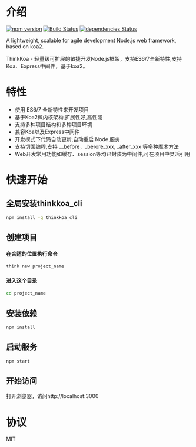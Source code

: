 # 介绍

[![npm version](https://badge.fury.io/js/thinkkoa.svg)](https://badge.fury.io/js/thinkkoa)
[![Build Status](https://travis-ci.org/thinkkoa/thinkkoa.svg?branch=master)](https://travis-ci.org/thinkkoa/thinkkoa)
[![dependencies Status](https://david-dm.org/thinkkoa/thinkkoa/status.svg)](https://david-dm.org/thinkkoa/thinkkoa)

A lightweight, scalable for agile development Node.js web framework, based on koa2.

ThinkKoa - 轻量级可扩展的敏捷开发Node.js框架，支持ES6/7全新特性,支持Koa、Express中间件，基于koa2。

# 特性

* 使用 ES6/7 全新特性来开发项目
* 基于Koa2微内核架构,扩展性好,高性能
* 支持多种项目结构和多种项目环境
* 兼容Koa以及Express中间件
* 开发模式下代码自动更新,自动重启 Node 服务
* 支持切面编程,支持 __before，_berore_xxx, _after_xxx 等多种魔术方法
* Web开发常用功能如缓存、session等均已封装为中间件,可在项目中灵活引用



# 快速开始

## 全局安装thinkkoa_cli

```sh
npm install -g thinkkoa_cli
```

## 创建项目


#### 在合适的位置执行命令

```sh
think new project_name
```

#### 进入这个目录

```sh
cd project_name
```

## 安装依赖

```sh
npm install
```

## 启动服务

```sh
npm start
```

## 开始访问

打开浏览器，访问http://localhost:3000 


# 协议

MIT
